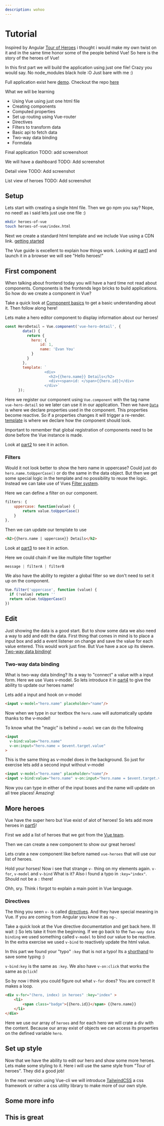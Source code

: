 ```yaml
---
description: wohoo
---
```


# Tutorial

Inspired by Angular [Tour of Heroes](https://angular.io/tutorial#tutorial-tour-of-heroes) i thought i would make my own twist on it and in the same time honor some of the people behind Vue! So here is the story of the heroes of Vue!

In this first part we will build the application using just one file! Crazy you would say. No node_modules black hole :O Just bare with me :)

Full application exist here [demo](https://heroes-of-vue.netlify.com). Checkout the repo [here](https://github.com/lindgr3n)

What we will be learning

* Using Vue using just one html file
* Creating components
* Computed properties
* Set up routing using Vue-router
* Directives
* Filters to transform data
* Basic api to fetch data
* Two-way data binding
* Formdata

Final application
TODO: add screenshoot

We will have a dashboard
TODO: Add screenshot

Detail view
TODO: Add screenshot

List view of heroes
TODO: Add screenshot

## Setup

Lets start with creating a single html file. Then we go npm you say? Nope, no need! as i said lets just use one file :)

```bash
mkdir heroes-of-vue
touch heroes-of-vue/index.html
```

Next we create a standard html template and we include Vue using a CDN link. [getting started](https://vuejs.org/v2/guide/#Getting-Started)

The Vue guide is excellent to explain how things work. Looking at [part1](https://heroes-of-vue.netlify.com/part1.html) and launch it in a browser we will see "Hello heroes!"

## First component

When talking about frontend today you will have a hard time not read about components. Components is the frontends lego bricks to build applications. So how do we create a component in Vue?

Take a quick look at [Component basics](https://vuejs.org/v2/guide/components.html) to get a basic understanding about it. Then follow along here!

Lets make a hero editor component to display information about our heroes!

```js
const HeroDetail = Vue.component('vue-hero-detail', {
        data() {
          return {
            hero: {
                id: 1,
                name: 'Evan You'
            }
          }
        },
        template: `
                  <div>
                    <h2>{{hero.name}} Details</h2>
                    <div><span>id: </span>{{hero.id}}</div>
                  </div>`
      });
```

Here we register our component using `Vue.component` with the tag name `vue-hero-detail` so we later can use it in our application. Then we have
[`Data`](https://vuejs.org/v2/guide/instance.html#Data-and-Methods) is where we declare properties used in the component. This properties become reactive. So if a properties changes it will trigger a re-render.
[template](https://vuejs.org/v2/guide/syntax.html) is where we declare how the component should look.

Important to remember that global registration of components need to be done before the Vue instance is made.

Look at [part2](https://heroes-of-vue.netlify.com/part2.html) to see it in action.

### Filters

Would it not look better to show the hero name in uppercase? Could just do `hero.name.toUpperCase()` or do the same in the data object. But then we get some special logic in the template and no possibility to reuse the logic. Instead we can take use of Vues [Filter system](https://vuejs.org/v2/guide/filters.html).

Here we can define a filter on our component.

```js
filters: {
    uppercase: function(value) {
        return value.toUpperCase()
    }
},
```

Then we can update our template to use

```html
<h2>{{hero.name | uppercase}} Details</h2>
```

Look at [part3](https://heroes-of-vue.netlify.com/part3.html) to see it in action.

Here we could chain if we like multiple filter together

```js
message | filterA | filterB
```

We also have the ability to register a global filter so we don't need to set it up on the component.

```js
Vue.filter('uppercase', function (value) {
  if (!value) return ''
  return value.toUpperCase()
})
```

## Edit

Just showing the data is a good start. But to show some data we also need a way to add and edit the data.
First thing that comes in mind is to place a input box and add a event listener on change and save the value for each value entered. This would work just fine. But Vue have a ace up its sleeve. [Two-way data binding!](https://vuejs.org/v2/guide/forms.html)

### Two-way data binding

What is two-way data binding? Its a way to "connect" a value with a input form. Here we use Vues v-model.
So lets introduce it in [part4](https://heroes-of-vue.netlify.com/part4.html) to give the ability to update our heroes name!

Lets add a input and hook on v-model

```html
<input v-model="hero.name" placeholder="name"/>
```

Now when we type in our textbox the `hero.name` will automatically update thanks to the v-model!

To know what the "magic" is behind `v-model` we can do the following

```html
<input
  v-bind:value="hero.name"
  v-on:input="hero.name = $event.target.value"
>
```

This is the same thing as v-model does in the background. So just for exercise lets add a second input without v-model

```html
<input v-model="hero.name" placeholder="name"/>
<input v-bind:value="hero.name" v-on:input="hero.name = $event.target.value" placeholder="name"/>
```

Now you can type in either of the input boxes and the name will update on all tree places! Amazing!

## More heroes

Vue have the super hero but Vue exist of alot of heroes! So lets add more heroes in [part5](https://heroes-of-vue.netlify.com/part5.html)!

First we add a list of heroes that we got from the [Vue team](https://vuejs.org/v2/guide/team.html).

Then we can create a new component to show our great heroes!

Lets crate a new component like before named `vue-heroes` that will use our list of heroes.

Hold your horses! Now i see that strange `v-` thing on my elements again. `v-for`, `v-model` and `v-bind` What is it? Also i found a typo in `:key="index"`. Should not be a `:` there!

Ohh, sry. Think i forgot to explain a main point in Vue language.

### Directives

The thing you seen `v-` is called [directives](https://vuejs.org/v2/guide/syntax.html#Directives). And they have special meaning in Vue. If you are coming from Angular you know it as `ng-`.

Take a quick look at the Vue directive documentation and get back here. Ill wait :)
So lets take it from the beginning. If we go back to the `Two-way data binding` we used something called `v-model` to bind our value to be reactive. In the extra exercise we used `v-bind` to reactively update the html value.

In this part we found your "typo" `:key` that is not a typo! Its a [shorthand](https://vuejs.org/v2/guide/syntax.html#Shorthands) to save some typing :)

`v-bind:key` is the same as `:key`. We also have `v-on:click` that works the same as `@click`!

So by now i think you could figure out what `v-for` does? You are correct! It makes a loop.

```html
<div v-for="(hero, index) in heroes" :key="index" >
    <li>
        <span class="badge">{{hero.id}}</span> {{hero.name}}
    </li>
</div>
```

Here we use our array of `heroes` and for each hero we will crate a div with the content. Because our array exist of objects we can access its properties on the defined variable `hero`.

## Set up style

Now that we have the ability to edit our hero and show some more heroes. Lets make some styling to it. Here i will use the same style from "Tour of heroes". They did a good job! 

In the next version using Vue-cli we will introduce [TailwindCSS](https://tailwindcss.com/) a css framework or rather a css utility library to make more of our own style.


## Some more info

## This is great

